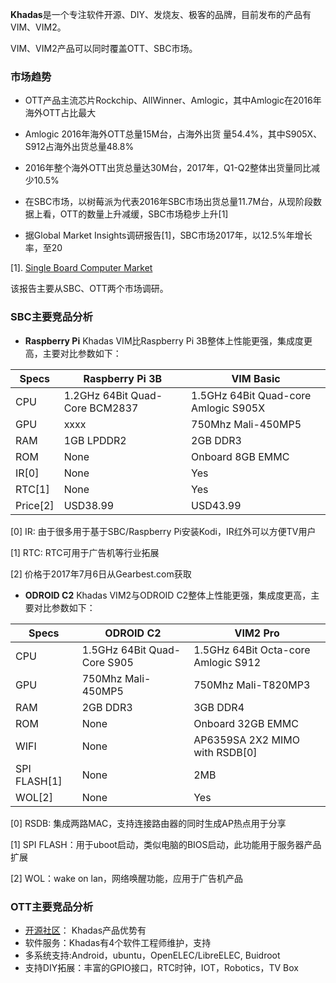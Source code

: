﻿**Khadas**是一个专注软件开源、DIY、发烧友、极客的品牌，目前发布的产品有VIM、VIM2。

VIM、VIM2产品可以同时覆盖OTT、SBC市场。

### **市场趋势**
* OTT产品主流芯片Rockchip、AllWinner、Amlogic，其中Amlogic在2016年海外OTT占比最大
* Amlogic 2016年海外OTT总量15M台，占海外出货 量54.4%，其中S905X、S912占海外出货总量48.8%
* 2016年整个海外OTT出货总量达30M台，2017年，Q1-Q2整体出货量同比减少10.5%
* 在SBC市场，以树莓派为代表2016年SBC市场出货总量11.7M台，从现阶段数据上看，OTT的数量上升减缓，SBC市场稳步上升[1]

* 据Global Market Insights调研报告[1]，SBC市场2017年，以12.5%年增长率，至20

[1]. [Single Board Computer Market](https://www.gminsights.com/industry-analysis/single-board-computer-sbc-market)

该报告主要从SBC、OTT两个市场调研。

### SBC主要竞品分析
* **Raspberry Pi**
Khadas VIM比Raspberry Pi 3B整体上性能更强，集成度更高，主要对比参数如下：

 Specs  |        Raspberry Pi 3B         |        VIM Basic
------- | ------------------ | ---------------
  CPU  | 1.2GHz 64Bit Quad-Core BCM2837  | 1.5GHz 64Bit Quad-core Amlogic S905X
  GPU  | xxxx  | 750Mhz Mali-450MP5
  RAM  | 1GB LPDDR2  | 2GB DDR3
  ROM  | None  | Onboard 8GB EMMC
  IR[0]  | None  | Yes
  RTC[1]  | None  | Yes
  Price[2]  | USD38.99  | USD43.99

[0] IR: 由于很多用于基于SBC/Raspberry Pi安装Kodi，IR红外可以方便TV用户

[1] RTC: RTC可用于广告机等行业拓展

[2] 价格于2017年7月6日从Gearbest.com获取
  
* **ODROID C2**
Khadas VIM2与ODROID C2整体上性能更强，集成度更高，主要对比参数如下：

 Specs  |        ODROID C2         |        VIM2 Pro
------- | ------------------ | ---------------
  CPU  | 1.5GHz 64Bit Quad-Core S905  | 1.5GHz 64Bit Octa-core Amlogic S912
  GPU  | 750Mhz Mali-450MP5  | 750Mhz Mali-T820MP3
  RAM  | 2GB DDR3  | 3GB DDR4
  ROM  | None  | Onboard 32GB EMMC
  WIFI  | None  | AP6359SA 2X2 MIMO with RSDB[0]
  SPI FLASH[1]  | None  | 2MB
  WOL[2]  | None  | Yes
  
[0] RSDB: 集成两路MAC，支持连接路由器的同时生成AP热点用于分享

[1] SPI FLASH：用于uboot启动，类似电脑的BIOS启动，此功能用于服务器产品扩展

[2] WOL：wake on lan，网络唤醒功能，应用于广告机产品
  
  
  
 
### **OTT主要竞品分析**
* [开源社区](http://forum.khadas.com/)： Khadas产品优势有
* 软件服务：Khadas有4个软件工程师维护，支持
* 多系统支持:Android，ubuntu，OpenELEC/LibreELEC, Buidroot
* 支持DIY拓展：丰富的GPIO接口，RTC时钟，IOT，Robotics，TV Box



